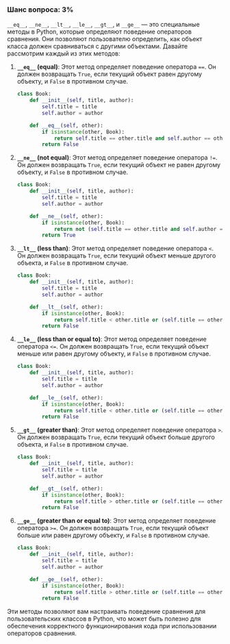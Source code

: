 ### Шанс вопроса: 3%

`__eq__`, `__ne__`, `__lt__`, `__le__`, `__gt__`, и `__ge__` — это специальные методы в Python, которые определяют поведение операторов сравнения. Они позволяют пользователю определить, как объект класса должен сравниваться с другими объектами. Давайте рассмотрим каждый из этих методов:

1. **`__eq__` (equal)**: Этот метод определяет поведение оператора `==`. Он должен возвращать `True`, если текущий объект равен другому объекту, и `False` в противном случае.
    ```python
    class Book:
        def __init__(self, title, author):
            self.title = title
            self.author = author

        def __eq__(self, other):
            if isinstance(other, Book):
                return self.title == other.title and self.author == other.author
            return False
    ```

2. **`__ne__` (not equal)**: Этот метод определяет поведение оператора `!=`. Он должен возвращать `True`, если текущий объект не равен другому объекту, и `False` в противном случае.
    ```python
    class Book:
        def __init__(self, title, author):
            self.title = title
            self.author = author

        def __ne__(self, other):
            if isinstance(other, Book):
                return not (self.title == other.title and self.author == other.author)
            return True
    ```

3. **`__lt__` (less than)**: Этот метод определяет поведение оператора `<`. Он должен возвращать `True`, если текущий объект меньше другого объекта, и `False` в противном случае.
    ```python
    class Book:
        def __init__(self, title, author):
            self.title = title
            self.author = author

        def __lt__(self, other):
            if isinstance(other, Book):
                return self.title < other.title or (self.title == other.title and self.author < other.author)
            return False
    ```

4. **`__le__` (less than or equal to)**: Этот метод определяет поведение оператора `<=`. Он должен возвращать `True`, если текущий объект меньше или равен другому объекту, и `False` в противном случае.
    ```python
    class Book:
        def __init__(self, title, author):
            self.title = title
            self.author = author

        def __le__(self, other):
            if isinstance(other, Book):
                return self.title < other.title or (self.title == other.title and self.author <= other.author)
            return False
    ```

5. **`__gt__` (greater than)**: Этот метод определяет поведение оператора `>`. Он должен возвращать `True`, если текущий объект больше другого объекта, и `False` в противном случае.
    ```python
    class Book:
        def __init__(self, title, author):
            self.title = title
            self.author = author

        def __gt__(self, other):
            if isinstance(other, Book):
                return self.title > other.title or (self.title == other.title and self.author > other.author)
            return False
    ```

6. **`__ge__` (greater than or equal to)**: Этот метод определяет поведение оператора `>=`. Он должен возвращать `True`, если текущий объект больше или равен другому объекту, и `False` в противном случае.
    ```python
    class Book:
        def __init__(self, title, author):
            self.title = title
            self.author = author

        def __ge__(self, other):
            if isinstance(other, Book):
                return self.title > other.title or (self.title == other.title and self.author >= other.author)
            return False
    ```

Эти методы позволяют вам настраивать поведение сравнения для пользовательских классов в Python, что может быть полезно для обеспечения корректного функционирования кода при использовании операторов сравнения.